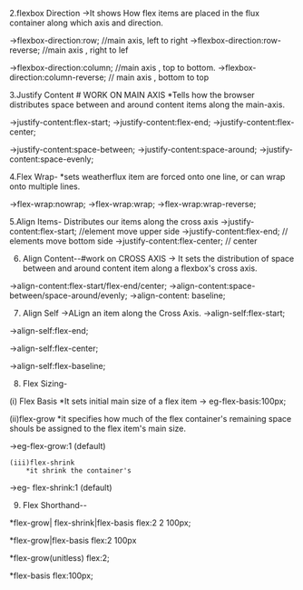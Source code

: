 2.flexbox Direction
   ->It shows How flex items are placed in the flux container along which axis and direction.

->flexbox-direction:row;  //main axis, left to right 
->flexbox-direction:row-reverse;  //main axis , right to lef


->flexbox-direction:column;  //main axis , top to bottom. 
->flexbox-direction:column-reverse;  // main axis , bottom to top
 

 3.Justify Content # WORK ON MAIN AXIS
   *Tells how the browser distributes space between and around content items along the main-axis.

->justify-content:flex-start;
->justify-content:flex-end;
->justify-content:flex-center;

->justify-content:space-between;
->justify-content:space-around;
->justify-content:space-evenly;


4.Flex Wrap-
   *sets weatherflux item are forced onto one line, or can wrap onto multiple lines.

->flex-wrap:nowrap;
->flex-wrap:wrap;
->flex-wrap:wrap-reverse; 


   5.Align Items- 
      Distributes our items along the cross axis
->justify-content:flex-start; //element move upper side
->justify-content:flex-end;   // elements move bottom side
->justify-content:flex-center;  // center 


6. Align Content--#work on CROSS AXIS
    -> It sets the distribution of space between and around content item along a flexbox's cross axis.

->align-content:flex-start/flex-end/center;
->align-content:space-between/space-around/evenly;
->align-content: baseline;


   7. Align Self
      ->ALign an item along the Cross Axis.
->align-self:flex-start;

->align-self:flex-end;

->align-self:flex-center;

->align-self:flex-baseline;

  8. Flex Sizing-

  (i) Flex Basis
       *It sets initial main size of a flex item
-> eg-flex-basis:100px; 

   (ii)flex-grow
      *it specifies how much of the flex container's remaining space shouls be assigned to the flex item's main size.

->eg-flex-grow:1 (default)

    (iii)flex-shrink
        *it shrink the container's 
->eg- flex-shrink:1 (default)

9. Flex Shorthand--

*flex-grow| flex-shrink|flex-basis
  flex:2 2 100px;

*flex-grow|flex-basis
  flex:2 100px

*flex-grow(unitless)
  flex:2;

*flex-basis
 flex:100px;